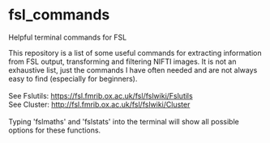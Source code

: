 # fsl_commands
Helpful terminal commands for FSL

This repository is a list of some useful commands for extracting information from FSL output, transforming and filtering NIFTI images. It is not an exhaustive list, just the commands I have often needed and are not always easy to find (especially for beginners). 
<br> <br>
See Fslutils: https://fsl.fmrib.ox.ac.uk/fsl/fslwiki/Fslutils 
<br>
See Cluster: http://fsl.fmrib.ox.ac.uk/fsl/fslwiki/Cluster
<br> <br>
Typing 'fslmaths' and 'fslstats' into the terminal will show all possible options for these functions.
